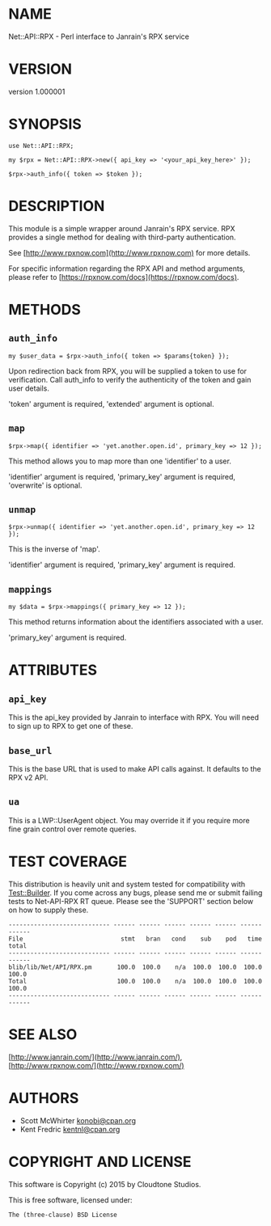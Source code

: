 # NAME

Net::API::RPX - Perl interface to Janrain's RPX service

# VERSION

version 1.000001

# SYNOPSIS

    use Net::API::RPX;

    my $rpx = Net::API::RPX->new({ api_key => '<your_api_key_here>' });

    $rpx->auth_info({ token => $token });

# DESCRIPTION

This module is a simple wrapper around Janrain's RPX service. RPX provides a single method for
dealing with third-party authentication.

See [http://www.rpxnow.com](http://www.rpxnow.com) for more details.

For specific information regarding the RPX API and method arguments, please refer to
[https://rpxnow.com/docs](https://rpxnow.com/docs).

# METHODS

## `auth_info`

    my $user_data = $rpx->auth_info({ token => $params{token} });

Upon redirection back from RPX, you will be supplied a token to use for verification. Call
auth\_info to verify the authenticity of the token and gain user details.

'token' argument is required, 'extended' argument is optional.

## `map`

    $rpx->map({ identifier => 'yet.another.open.id', primary_key => 12 });

This method allows you to map more than one 'identifier' to a user.

'identifier' argument is required, 'primary\_key' argument is required, 'overwrite' is optional.

## `unmap`

    $rpx->unmap({ identifier => 'yet.another.open.id', primary_key => 12 });

This is the inverse of 'map'.

'identifier' argument is required, 'primary\_key' argument is required.

## `mappings`

    my $data = $rpx->mappings({ primary_key => 12 });

This method returns information about the identifiers associated with a user.

'primary\_key' argument is required.

# ATTRIBUTES

## `api_key`

This is the api\_key provided by Janrain to interface with RPX. You will need to sign up to RPX
to get one of these.

## `base_url`

This is the base URL that is used to make API calls against. It defaults to the RPX v2 API.

## `ua`

This is a LWP::UserAgent object. You may override it if you require more fine grain control
over remote queries.

# TEST COVERAGE

This distribution is heavily unit and system tested for compatibility with
[<Test::Builder>](https://metacpan.org/pod/Test::Builder). If you come across any bugs, please send me or
submit failing tests to Net-API-RPX RT queue. Please see the 'SUPPORT' section below on
how to supply these.

    ---------------------------- ------ ------ ------ ------ ------ ------ ------
    File                           stmt   bran   cond    sub    pod   time  total
    ---------------------------- ------ ------ ------ ------ ------ ------ ------
    blib/lib/Net/API/RPX.pm       100.0  100.0    n/a  100.0  100.0  100.0  100.0
    Total                         100.0  100.0    n/a  100.0  100.0  100.0  100.0
    ---------------------------- ------ ------ ------ ------ ------ ------ ------

# SEE ALSO

[http://www.janrain.com/](http://www.janrain.com/), [http://www.rpxnow.com/](http://www.rpxnow.com/)

# AUTHORS

- Scott McWhirter <konobi@cpan.org>
- Kent Fredric <kentnl@cpan.org>

# COPYRIGHT AND LICENSE

This software is Copyright (c) 2015 by Cloudtone Studios.

This is free software, licensed under:

    The (three-clause) BSD License
